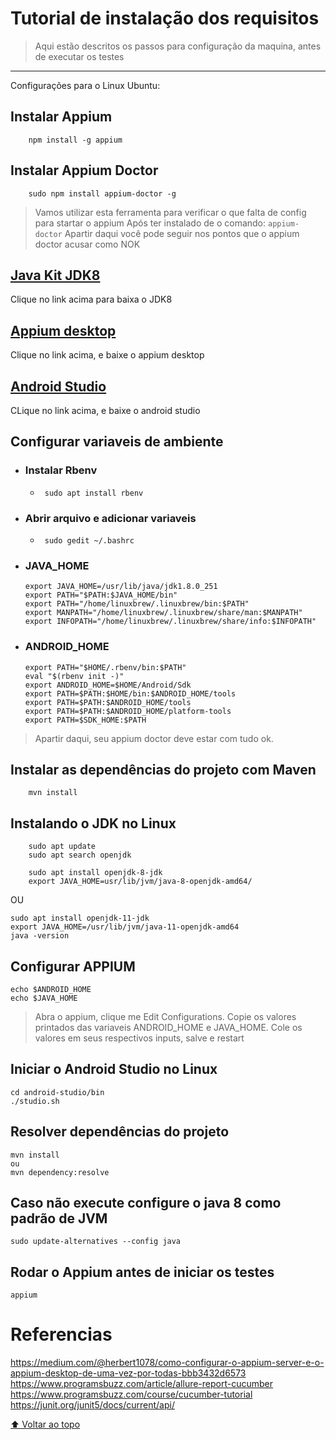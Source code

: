# Tutorial de instalação dos requisitos
> Aqui estão descritos os passos para configuração da maquina, antes de executar os testes
<hr>

Configurações para o Linux Ubuntu:

## Instalar Appium
```
    npm install -g appium
```

## Instalar Appium Doctor
```
    sudo npm install appium-doctor -g
```
> Vamos utilizar esta ferramenta para verificar o que falta de config para startar o appium
> Após ter instalado de o comando: ``appium-doctor``
> Apartir daqui você pode seguir nos pontos que o appium doctor acusar como NOK

## [Java Kit JDK8](https://www.oracle.com/br/java/technologies/javase/javase8-archive-downloads.html)
Clique no link acima para baixa o JDK8

## [Appium desktop](https://github.com/appium/appium-desktop/releases/tag/v1.21.0-1)
Clique no link acima, e baixe o appium desktop

## [Android Studio](https://developer.android.com/studio)
CLique no link acima, e baixe o android studio

## Configurar variaveis de ambiente
- ### Instalar Rbenv
  - ``` sudo apt install rbenv```

- ### Abrir arquivo e adicionar variaveis
    - ``` sudo gedit ~/.bashrc```

- ### JAVA_HOME
      export JAVA_HOME=/usr/lib/java/jdk1.8.0_251
      export PATH="$PATH:$JAVA_HOME/bin"
      export PATH="/home/linuxbrew/.linuxbrew/bin:$PATH"
      export MANPATH="/home/linuxbrew/.linuxbrew/share/man:$MANPATH"
      export INFOPATH="/home/linuxbrew/.linuxbrew/share/info:$INFOPATH"

- ### ANDROID_HOME
      export PATH="$HOME/.rbenv/bin:$PATH"
      eval "$(rbenv init -)"
      export ANDROID_HOME=$HOME/Android/Sdk
      export PATH=$PATH:$HOME/bin:$ANDROID_HOME/tools
      export PATH=$PATH:$ANDROID_HOME/tools
      export PATH=$PATH:$ANDROID_HOME/platform-tools
      export PATH=$SDK_HOME:$PATH

> Apartir daqui, seu appium doctor deve estar com tudo ok.

## Instalar as dependências do projeto com Maven
```
    mvn install
```

## Instalando o JDK no Linux
```
    sudo apt update
    sudo apt search openjdk

    sudo apt install openjdk-8-jdk
    export JAVA_HOME=usr/lib/jvm/java-8-openjdk-amd64/
```
OU
```
sudo apt install openjdk-11-jdk
export JAVA_HOME=/usr/lib/jvm/java-11-openjdk-amd64
java -version
```


## Configurar APPIUM
```
echo $ANDROID_HOME
echo $JAVA_HOME
```
>Abra o appium, clique me Edit Configurations. Copie os valores printados das variaveis ANDROID_HOME e JAVA_HOME.
>Cole os valores em seus respectivos inputs, salve e restart

## Iniciar o Android Studio no Linux
```
cd android-studio/bin
./studio.sh
```

## Resolver dependências do projeto
```
mvn install
ou 
mvn dependency:resolve
```

## Caso não execute configure o java 8 como padrão de JVM
```
sudo update-alternatives --config java
```

## Rodar o Appium antes de iniciar os testes
```
appium
```

# Referencias 
https://medium.com/@herbert1078/como-configurar-o-appium-server-e-o-appium-desktop-de-uma-vez-por-todas-bbb3432d6573
https://www.programsbuzz.com/article/allure-report-cucumber
https://www.programsbuzz.com/course/cucumber-tutorial
https://junit.org/junit5/docs/current/api/

[⬆ Voltar ao topo](#Tutorial-de-instalação-dos-requisitos)<br>